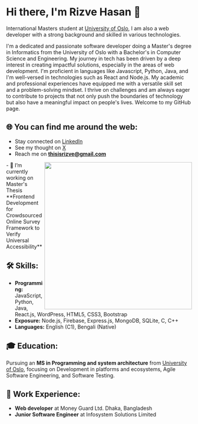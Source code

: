 # Hi there, I'm Rizve Hasan 👋

International Masters student at [University of Oslo](https://www.uio.no/), I am also a web developer with a strong background and skilled in various technologies.

I'm a dedicated and passionate software developer doing a Master's degree in Informatics from the University of Oslo with a Bachelor's in Computer Science and Engineering. My journey in tech has been driven by a deep interest in creating impactful solutions, especially in the areas of web development. I'm proficient in languages like Javascript, Python, Java, and I'm well-versed in technologies such as React and Node.js. My academic and professional experiences have equipped me with a versatile skill set and a problem-solving mindset. I thrive on challenges and am always eager to contribute to projects that not only push the boundaries of technology but also have a meaningful impact on people's lives. Welcome to my GitHub page.

## 🌐 You can find me around the web:
- Stay connected on [LinkedIn](https://www.linkedin.com/in/mdrizvehasan/)
- See my thought on [X](https://twitter.com/Rizve_Ove)
- Reach me on **thisisrizve@gmail.com**


 <img align="right" width="400px" src="https://camo.githubusercontent.com/8bf6f6d78abc81fcf9c49f10649423e73ea44bc248e83aaae8759d401c829a84/68747470733a2f2f70687973696373677572756b756c2e66696c65732e776f726470726573732e636f6d2f323031392f30322f6368617261637465722d312e676966" alt="">
- 🔭 I’m currently working on Master's Thesis **Frontend Development for Crowdsourced Online Survey Framework to Verify Universal Accessibility**

## 🛠 Skills:

- **Programming:** JavaScript, Python, Java, React.js, WordPress, HTML5, CSS3, Bootstrap
- **Exposure:** Node.js, Firebase, Express.js, MongoDB, SQLite, C, C++
- **Languages:** English (C1), Bengali (Native)

## 🎓 Education:
Pursuing an **MS in Programming and system architecture** from [University of Oslo](https://www.uio.no/), focusing on Development in platforms and ecosystems, Agile Software Engineering, and Software Testing.

## 💼 Work Experience:

- **Web developer** at Money Guard Ltd. Dhaka, Bangladesh
- **Junior Software Engineer** at Infosystem Solutions Limited
